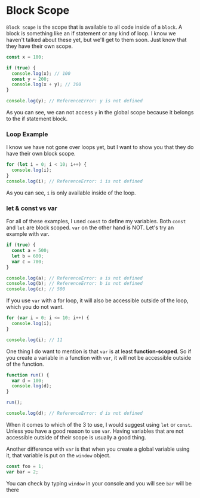 # Block Scope

`Block scope` is the scope that is available to all code inside of a `block`. A block is something like an if statement or any kind of loop. I know we haven't talked about these yet, but we'll get to them soon. Just know that they have their own scope.

```js
const x = 100;

if (true) {
  console.log(x); // 100
  const y = 200;
  console.log(x + y); // 300
}

console.log(y); // ReferenceError: y is not defined
```

As you can see, we can not access `y` in the global scope because it belongs to the if statement block.

### Loop Example

I know we have not gone over loops yet, but I want to show you that they do have their own block scope.

```js
for (let i = 0; i < 10; i++) {
  console.log(i);
}
console.log(i); // ReferenceError: i is not defined
```

As you can see, `i` is only available inside of the loop.

### let & const vs var

For all of these examples, I used `const` to define my variables. Both `const` and `let` are block scoped. `var` on the other hand is NOT. Let's try an example with var.

```js
if (true) {
  const a = 500;
  let b = 600;
  var c = 700;
}

console.log(a); // ReferenceError: a is not defined
console.log(b); // ReferenceError: b is not defined
console.log(c); // 500
```

If you use `var` with a for loop, it will also be accessible outside of the loop, which you do not want.

```JavaScript
for (var i = 0; i <= 10; i++) {
  console.log(i);
}

console.log(i); // 11
```

One thing I do want to mention is that `var` is at least **function-scoped**. So if you create a variable in a function with `var`, it will not be accessible outside of the function.

```js
function run() {
  var d = 100;
  console.log(d);
}

run();

console.log(d); // ReferenceError: d is not defined
```

When it comes to which of the 3 to use, I would suggest using `let` or `const`. Unless you have a good reason to use `var`. Having variables that are not accessible outside of their scope is usually a good thing.

Another difference with `var` is that when you create a global variable using it, that variable is put on the `window` object.

```JavaScript
const foo = 1;
var bar = 2;
```

You can check by typing `window` in your console and you will see `bar` will be there

